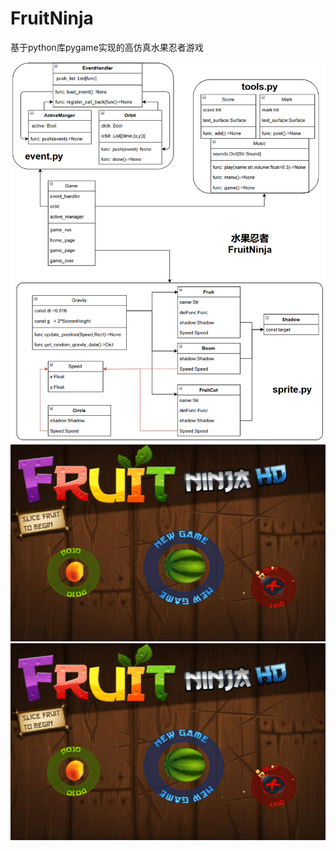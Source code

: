 # FruitNinja

基于python库pygame实现的高仿真水果忍者游戏

![class.png](demo/class.png)
![example.png](demo/example.png)
[![example.mp4](demo/example.png)](demo/example.mp4)